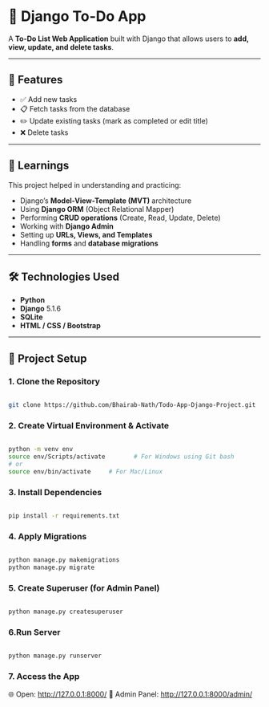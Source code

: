 # 🧾 Django To-Do App

A **To-Do List Web Application** built with Django that allows users to **add, view, update, and delete tasks**.

---

## 🚀 Features

- ✅ Add new tasks  
- 📋 Fetch tasks from the database  
- ✏️ Update existing tasks (mark as completed or edit title)  
- ❌ Delete tasks  


---

## 🧠 Learnings

This project helped in understanding and practicing:

- Django’s **Model-View-Template (MVT)** architecture  
- Using **Django ORM** (Object Relational Mapper)  
- Performing **CRUD operations** (Create, Read, Update, Delete)  
- Working with **Django Admin**  
- Setting up **URLs, Views, and Templates**  
- Handling **forms** and **database migrations**  


---

## 🛠️ Technologies Used

- **Python**  
- **Django** 5.1.6  
- **SQLite**  
- **HTML / CSS / Bootstrap**

---


## 🧩 Project Setup

### 1. Clone the Repository
```bash

git clone https://github.com/Bhairab-Nath/Todo-App-Django-Project.git

```

### 2. Create Virtual Environment & Activate
```bash

python -m venv env
source env/Scripts/activate        # For Windows using Git bash
# or
source env/bin/activate     # For Mac/Linux

```

### 3. Install Dependencies
```bash

pip install -r requirements.txt

```

### 4. Apply Migrations
```bash

python manage.py makemigrations
python manage.py migrate

```

### 5. Create Superuser (for Admin Panel)
```bash

python manage.py createsuperuser

```

### 6.Run Server
```bash

python manage.py runserver

```

### 7. Access the App

🌐 Open: http://127.0.0.1:8000/
🔑 Admin Panel: http://127.0.0.1:8000/admin/
